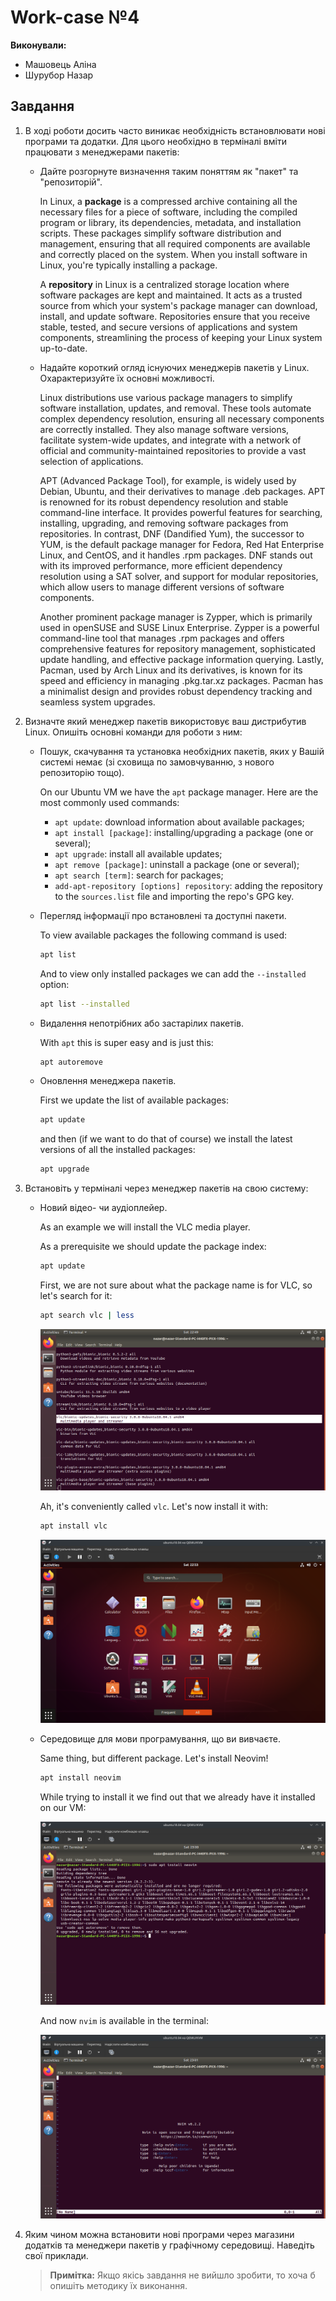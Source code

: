 # Work-case №4

**Виконували:**

- Машовець Аліна
- Шурубор Назар

## Завдання

1. В ході роботи досить часто виникає необхідність встановлювати нові програми та додатки. Для цього необхідно в терміналі вміти працювати з менеджерами пакетів:
    - Дайте розгорнуте визначення таким поняттям як "пакет" та "репозиторій".

        In Linux, a **package** is a compressed archive containing all the necessary files for a piece of software, including the compiled program or library, its dependencies, metadata, and installation scripts. These packages simplify software distribution and management, ensuring that all required components are available and correctly placed on the system. When you install software in Linux, you're typically installing a package.

        A **repository** in Linux is a centralized storage location where software packages are kept and maintained. It acts as a trusted source from which your system's package manager can download, install, and update software. Repositories ensure that you receive stable, tested, and secure versions of applications and system components, streamlining the process of keeping your Linux system up-to-date.

    - Надайте короткий огляд існуючих менеджерів пакетів у Linux. Охарактеризуйте їх основні можливості.

        Linux distributions use various package managers to simplify software installation, updates, and removal. These tools automate complex dependency resolution, ensuring all necessary components are correctly installed. They also manage software versions, facilitate system-wide updates, and integrate with a network of official and community-maintained repositories to provide a vast selection of applications.

        APT (Advanced Package Tool), for example, is widely used by Debian, Ubuntu, and their derivatives to manage .deb packages. APT is renowned for its robust dependency resolution and stable command-line interface. It provides powerful features for searching, installing, upgrading, and removing software packages from repositories. In contrast, DNF (Dandified Yum), the successor to YUM, is the default package manager for Fedora, Red Hat Enterprise Linux, and CentOS, and it handles .rpm packages. DNF stands out with its improved performance, more efficient dependency resolution using a SAT solver, and support for modular repositories, which allow users to manage different versions of software components.

        Another prominent package manager is Zypper, which is primarily used in openSUSE and SUSE Linux Enterprise. Zypper is a powerful command-line tool that manages .rpm packages and offers comprehensive features for repository management, sophisticated update handling, and effective package information querying. Lastly, Pacman, used by Arch Linux and its derivatives, is known for its speed and efficiency in managing .pkg.tar.xz packages. Pacman has a minimalist design and provides robust dependency tracking and seamless system upgrades.

2. Визначте який менеджер пакетів використовує ваш дистрибутив Linux. Опишіть основні команди для роботи з ним:

    - Пошук, скачування та установка необхідних пакетів, яких у Вашій системі немає (зі сховища по замовчуванню, з нового репозиторію тощо).

        On our Ubuntu VM we have the `apt` package manager. Here are the most commonly used commands:

        - `apt update`: download information about available packages;
        - `apt install [package]`: installing/upgrading a package (one or several);
        - `apt upgrade`: install all available updates;
        - `apt remove [package]`: uninstall a package (one or several);
        - `apt search [term]`: search for packages;
        - `add-apt-repository [options] repository`: adding the repository to the `sources.list` file and importing the repo's GPG key.

    - Перегляд інформації про встановлені та доступні пакети.

        To view available packages the following command is used:

        ```sh
        apt list
        ```

        And to view only installed packages we can add the `--installed` option:

        ```sh
        apt list --installed
        ```

    - Видалення непотрібних або застарілих пакетів.

        With `apt` this is super easy and is just this:

        ```sh
        apt autoremove
        ```

    - Оновлення менеджера пакетів.

        First we update the list of available packages:

        ```sh
        apt update
        ```

        and then (if we want to do that of course) we install the latest versions of all the installed packages:

        ```sh
        apt upgrade
        ```

3. Встановіть у терміналі через менеджер пакетів на свою систему:
    - Новий відео- чи аудіоплейер.

        As an example we will install the VLC media player.

        As a prerequisite we should update the package index:

        ```sh
        apt update
        ```

        First, we are not sure about what the package name is for VLC, so let's search for it:

        ```sh
        apt search vlc | less
        ```

        ![Figure 4.1 - Searching for VLC](./assets/figure-4.1.png)

        Ah, it's conveniently called `vlc`. Let's now install it with:

        ```sh
        apt install vlc
        ```

        ![Figure 4.2 - VLC in the list of applications](./assets/figure-4.2.png)

    - Середовище для мови програмування, що ви вивчаєте.

        Same thing, but different package. Let's install Neovim!

        ```sh
        apt install neovim
        ```

        While trying to install it we find out that we already have it installed on our VM:

        ![Figure 4.3 - Installation of Neovim](./assets/figure-4.3.png)

        And now `nvim` is available in the terminal:

        ![Figure 4.4 - Neovim welcome screen](./assets/figure-4.4.png)

4. Яким чином можна встановити нові програми через магазини додатків та менеджери пакетів у графічному середовищі. Наведіть свої приклади.

    > **Примітка:** Якщо якісь завдання не вийшло зробити, то хоча б опишіть методику їх виконання.
